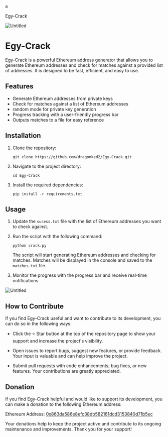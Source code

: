 a
























Egy-Crack


![Untitled](https://github.com/dragonked2/Egy-Crack/assets/66541902/c3360819-089f-48aa-99b0-5a5561a75a34)

# Egy-Crack
Egy-Crack is a powerful Ethereum address generator that allows you to generate Ethereum addresses and check for matches against a provided list of addresses. It is designed to be fast, efficient, and easy to use.

## Features

- Generate Ethereum addresses from private keys
- Check for matches against a list of Ethereum addresses
- random mode for private key generation
- Progress tracking with a user-friendly progress bar
- Outputs matches to a file for easy reference

## Installation

1. Clone the repository:

   ```shell
   git clone https://github.com/dragonked2/Egy-Crack.git
   ```

2. Navigate to the project directory:

   ```shell
   cd Egy-Crack
   ```

3. Install the required dependencies:

   ```shell
   pip install -r requirements.txt
   ```

## Usage

1. Update the `sucess.txt` file with the list of Ethereum addresses you want to check against.

2. Run the script with the following command:

   ```shell
   python crack.py
   ```

   The script will start generating Ethereum addresses and checking for matches. Matches will be displayed in the console and saved to the `matches.txt` file.

3. Monitor the progress with the progress bar and receive real-time notifications

![Untitled](https://github.com/dragonked2/Egy-Crack/assets/66541902/6d68f084-a185-4778-87d9-97c42c7a4278)


## How to Contribute

If you find Egy-Crack useful and want to contribute to its development, you can do so in the following ways:

- Click the :star: Star button at the top of the repository page to show your support and increase the project's visibility.

- Open issues to report bugs, suggest new features, or provide feedback. Your input is valuable and can help improve the project.

- Submit pull requests with code enhancements, bug fixes, or new features. Your contributions are greatly appreciated.

## Donation

If you find Egy-Crack helpful and would like to support its development, you can make a donation to the following Ethereum address:

Ethereum Address: [0x863da586e8efc38db582161dcd3153840d71b5ec](https://etherscan.io/address/0x863da586e8efc38db582161dcd3153840d71b5ec)

Your donations help to keep the project active and contribute to its ongoing maintenance and improvements. Thank you for your support!
